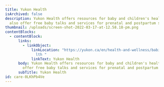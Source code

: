 ```yaml
---
title: Yukon Health
isArchived: false
description: Yukon Health offers resources for baby and children's health. They
  also offer free baby talks and services for prenatal and postpartum support.
thumbnail: /uploads/screen-shot-2022-03-17-at-12.58.18-pm.png
contentBlocks:
  - contentBlock:
      links:
        - linkObject:
            linkLocation: "https://yukon.ca/en/health-and-wellness/babies-and-childrens-hea\
              lth "
            linkText: Yukon Health
      body: Yukon Health offers resources for baby and children's health. They also
        offer free baby talks and services for prenatal and postpartum support.
      subTitle: Yukon Health
id: care-0LKhPb4Ve
---
```

